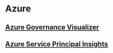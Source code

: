 # Azure

## [Azure Governance Visualizer](./Azure%20Governance%20Visualizer.md)


## [Azure Service Principal Insights](./Azure%20ServicePrincipal%20Insights.md)

